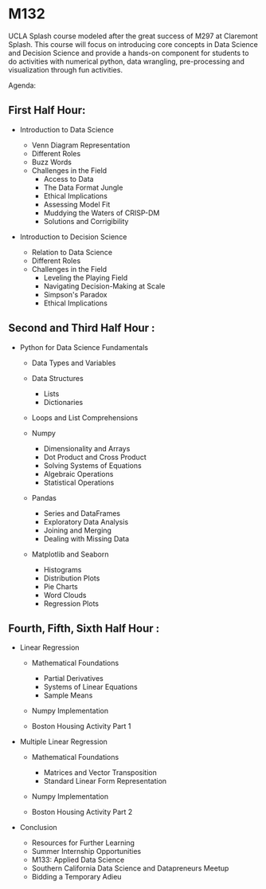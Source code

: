 # M132

UCLA Splash course modeled after the great success of M297 at Claremont Splash. This course will focus on introducing core concepts in Data Science and Decision Science and provide a hands-on component for students to do activities with numerical python, data wrangling, pre-processing and visualization through fun activities.

Agenda:

## First Half Hour:

- Introduction to Data Science 
	- Venn Diagram Representation
	- Different Roles 
	- Buzz Words
	- Challenges in the Field 
		- Access to Data 
		- The Data Format Jungle 
		- Ethical Implications 
		- Assessing Model Fit 
		- Muddying the Waters of CRISP-DM 
		- Solutions and Corrigibility 

- Introduction to Decision Science 
	- Relation to Data Science 
	- Different Roles 
	- Challenges in the Field 
		- Leveling the Playing Field 
		- Navigating Decision-Making at Scale 
		- Simpson's Paradox 
		- Ethical Implications 

## Second and Third Half Hour :

- Python for Data Science Fundamentals
	- Data Types and Variables 
	- Data Structures 
		- Lists
		- Dictionaries 
	- Loops and List Comprehensions
	- Numpy 
		- Dimensionality and Arrays 
		- Dot Product and Cross Product 
		- Solving Systems of Equations
		- Algebraic Operations
		- Statistical Operations 
	- Pandas
		- Series and DataFrames 
		- Exploratory Data Analysis
		- Joining and Merging 
		- Dealing with Missing Data 

	- Matplotlib and Seaborn 
		- Histograms
		- Distribution Plots
		- Pie Charts 
		- Word Clouds 
		- Regression Plots 

## Fourth, Fifth, Sixth Half Hour :

- Linear Regression 
	- Mathematical Foundations
		- Partial Derivatives
		- Systems of Linear Equations
		- Sample Means 
	- Numpy Implementation 

	- Boston Housing Activity Part 1 

- Multiple Linear Regression 
	- Mathematical Foundations
		- Matrices and Vector Transposition 
		- Standard Linear Form Representation 
	- Numpy Implementation 
	
	- Boston Housing Activity Part 2 

- Conclusion
	- Resources for Further Learning
	- Summer Internship Opportunities 
	- M133: Applied Data Science 
	- Southern California Data Science and Datapreneurs Meetup
	- Bidding a Temporary Adieu 
	
		 